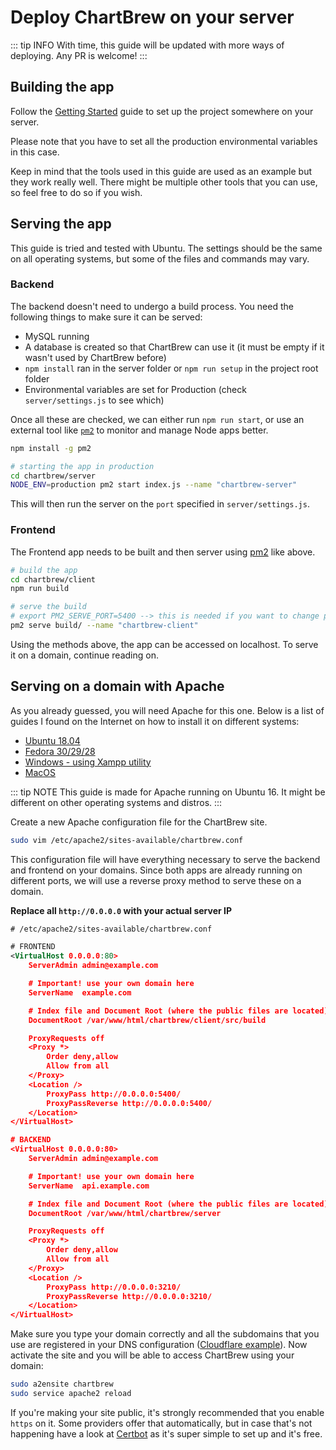 # Deploy ChartBrew on your server

::: tip INFO
With time, this guide will be updated with more ways of deploying. Any PR is welcome!
:::

## Building the app

Follow the [Getting Started](../#getting-started) guide to set up the project somewhere on your server.

Please note that you have to set all the production environmental variables in this case.

Keep in mind that the tools used in this guide are used as an example but they work really well. There might be multiple other tools that you can use, so feel free to do so if you wish.

## Serving the app

This guide is tried and tested with Ubuntu. The settings should be the same on all operating systems, but some of the files and commands may vary.

### Backend

The backend doesn't need to undergo a build process. You need the following things to make sure it can be served:

- MySQL running
- A database is created so that ChartBrew can use it (it must be empty if it wasn't used by ChartBrew before)
- `npm install` ran in the server folder or `npm run setup` in the project root folder
- Environmental variables are set for Production (check `server/settings.js` to see which)

Once all these are checked, we can either run `npm run start`, or use an external tool like [`pm2`](https://pm2.keymetrics.io) to monitor and manage Node apps better.

```sh
npm install -g pm2

# starting the app in production
cd chartbrew/server
NODE_ENV=production pm2 start index.js --name "chartbrew-server"
```

This will then run the server on the `port` specified in `server/settings.js`.

### Frontend

The Frontend app needs to be built and then server using [pm2](https://pm2.keymetrics.io) like above.

```sh
# build the app
cd chartbrew/client
npm run build

# serve the build
# export PM2_SERVE_PORT=5400 --> this is needed if you want to change pm2's default 8080 port
pm2 serve build/ --name "chartbrew-client"
```

Using the methods above, the app can be accessed on localhost. To serve it on a domain, continue reading on.

## Serving on a domain with Apache

As you already guessed, you will need Apache for this one. Below is a list of guides I found on the Internet on how to install it on different systems:

* [Ubuntu 18.04](https://www.digitalocean.com/community/tutorials/how-to-install-the-apache-web-server-on-ubuntu-18-04)
* [Fedora 30/29/28](https://www.digitalocean.com/community/tutorials/how-to-install-the-apache-web-server-on-ubuntu-18-04)
* [Windows - using Xampp utility](https://www.apachefriends.org/download.html)
* [MacOS](https://tecadmin.net/install-apache-macos-homebrew/)

::: tip NOTE
This guide is made for Apache running on Ubuntu 16. It might be different on other operating systems and distros.
:::

Create a new Apache configuration file for the ChartBrew site.

```sh
sudo vim /etc/apache2/sites-available/chartbrew.conf
```

This configuration file will have everything necessary to serve the backend and frontend on your domains. Since both apps are already running on different ports, we will use a reverse proxy method to serve these on a domain.

**Replace all `http://0.0.0.0` with your actual server IP**

```xml
# /etc/apache2/sites-available/chartbrew.conf

# FRONTEND
<VirtualHost 0.0.0.0:80>
    ServerAdmin admin@example.com

    # Important! use your own domain here
    ServerName  example.com  

    # Index file and Document Root (where the public files are located)
    DocumentRoot /var/www/html/chartbrew/client/src/build

    ProxyRequests off
    <Proxy *>
        Order deny,allow
        Allow from all
    </Proxy>
    <Location />
        ProxyPass http://0.0.0.0:5400/
        ProxyPassReverse http://0.0.0.0:5400/
    </Location>
</VirtualHost>

# BACKEND
<VirtualHost 0.0.0.0:80>
    ServerAdmin admin@example.com

    # Important! use your own domain here
    ServerName  api.example.com

    # Index file and Document Root (where the public files are located)
    DocumentRoot /var/www/html/chartbrew/server

    ProxyRequests off
    <Proxy *>
        Order deny,allow
        Allow from all
    </Proxy>
    <Location />
        ProxyPass http://0.0.0.0:3210/
        ProxyPassReverse http://0.0.0.0:3210/
    </Location>
</VirtualHost>

```

Make sure you type your domain correctly and all the subdomains that you use are registered in your DNS configuration ([Cloudflare example](https://support.cloudflare.com/hc/en-us/articles/360019093151-Managing-DNS-records-in-Cloudflare)). Now activate the site and you will be able to access ChartBrew using your domain:

```sh
sudo a2ensite chartbrew
sudo service apache2 reload
```

If you're making your site public, it's strongly recommended that you enable `https` on it. Some providers offer that automatically, but in case that's not happening have a look at [Certbot](https://certbot.eff.org/instructions) as it's super simple to set up and it's free.
